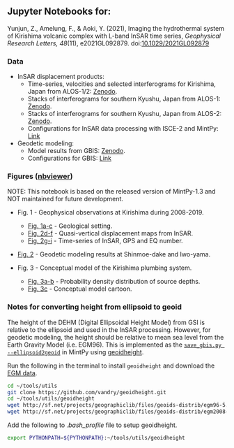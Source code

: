 ## Jupyter Notebooks for: ##

Yunjun, Z., Amelung, F., & Aoki, Y. (2021), Imaging the hydrothermal system of Kirishima volcanic complex with L-band InSAR time series, _Geophysical Research Letters, 48_(11), e2021GL092879. doi:[10.1029/2021GL092879](https://doi.org/10.1029/2021GL092879)

### Data ###

+ InSAR displacement products:
   - Time-series, velocities and selected interferograms for Kirishima, Japan from ALOS-1/2: [Zenodo](https://zenodo.org/record/4661725).
   - Stacks of interferograms for southern Kyushu, Japan from ALOS-1: [Zenodo](https://zenodo.org/record/4499238).
   - Stacks of interferograms for southern Kyushu, Japan from ALOS-2: [Zenodo](https://zenodo.org/record/4499208).
   - Configurations for InSAR data processing with ISCE-2 and MintPy: [Link](./configs)
+ Geodetic modeling:
   - Model results from GBIS: [Zenodo](https://zenodo.org/record/4661725).
   - Configurations for GBIS: [Link](./model)

### Figures ([nbviewer](https://nbviewer.jupyter.org/github/geodesymiami/Yunjun_et_al-2021-Kirishima)) ###

NOTE: This notebook is based on the released version of MintPy-1.3 and NOT maintained for future development.

+ Fig. 1 - Geophysical observations at Kirishima during 2008-2019.
   - [Fig. 1a-c](https://nbviewer.jupyter.org/github/geodesymiami/Yunjun_etal-2021-Kirishima/blob/main/Fig1_geo_setting.ipynb) - Geological setting.
   - [Fig. 2d-f](https://nbviewer.jupyter.org/github/geodesymiami/Yunjun_etal-2021-Kirishima/blob/main/Fig1_obs_maps.ipynb) - Quasi-vertical displacement maps from InSAR.
   - [Fig. 2g-i](https://nbviewer.jupyter.org/github/geodesymiami/Yunjun_etal-2021-Kirishima/blob/main/Fig1_obs_TS.ipynb) - Time-series of InSAR, GPS and EQ number.

+ [Fig. 2](https://nbviewer.jupyter.org/github/geodesymiami/Yunjun_etal-2021-Kirishima/blob/main/Fig2_obs_vs_model.ipynb) - Geodetic modeling results at Shinmoe-dake and Iwo-yama.
+ Fig. 3 - Conceptual model of the Kirishima plumbing system.
   - [Fig. 3a-b](https://nbviewer.jupyter.org/github/geodesymiami/Yunjun_etal-2021-Kirishima/blob/main/Fig3_depth_PDF.ipynb) - Probability density distribution of source depths.
   - [Fig. 3c](https://nbviewer.jupyter.org/github/geodesymiami/Yunjun_etal-2021-Kirishima/blob/main/Fig3_concept_model.ipynb) - Conceptual model cartoon.

### Notes for converting height from ellipsoid to geoid

The height of the DEHM (Digital Ellipsoidal Height Model) from GSI is relative to the ellipsoid and used in the InSAR processing. However, for geodetic modeling, the height should be relative to mean sea level from the Earth Gravity Model (i.e. EGM96). This is implemented as the [`save_gbis.py --ellipsoid2geoid`](https://github.com/insarlab/MintPy/blob/main/mintpy/save_gbis.py) in MintPy using [geoidheight](https://github.com/vandry/geoidheight).

Run the following in the terminal to install `geoidheight` and download the [EGM data](https://geographiclib.sourceforge.io/1.18/geoid.html).

```bash
cd ~/tools/utils
git clone https://github.com/vandry/geoidheight.git
cd ~/tools/utils/geoidheight
wget http://sf.net/projects/geographiclib/files/geoids-distrib/egm96-5.tar.bz2; tar xvjf egm96-5.tar.bz2
wget http://sf.net/projects/geographiclib/files/geoids-distrib/egm2008-1.tar.bz2; tar xvjf egm2008-1.tar.bz2
```

Add the following to _.bash_profile_ file to setup geoidheight.

```bash
export PYTHONPATH=${PYTHONPATH}:~/tools/utils/geoidheight
```
